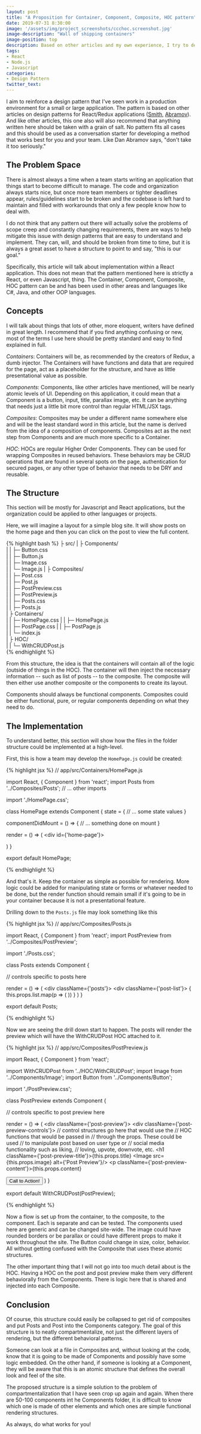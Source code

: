 ```yaml
---
layout: post
title: "A Proposition for Container, Component, Composite, HOC pattern"
date: 2019-07-31 8:30:00
image: '/assets/img/project_screenshots/ccchoc.screenshot.jpg'
image-description: "Wall of shipping containers"
image-position: top
description: Based on other articles and my own experience, I try to define a pattern that I've seen work for large applications that scale.
tags:
- React
- Node.js
- Javascript
categories:
- Design Pattern
twitter_text:
---
```


I aim to reinforce a design pattern that I've seen work in a production environment for a small or large application. The pattern is based on other articles on design patterns for React/Redux applications ([Smith](https://medium.com/@_alanbsmith/composite-component-pattern-6331ebcbe07b), [Abramov](https://medium.com/@dan_abramov/smart-and-dumb-components-7ca2f9a7c7d0)). And like other articles, this one also will also recommend that anything written here should be taken with a grain of salt. No pattern fits all cases and this should be used as a conversation starter for developing a method that works best for you and your team. Like Dan Abramov says, "don't take it too seriously."

## The Problem Space

There is almost always a time when a team starts writing an application that things start to become difficult to manage. The code and organization always starts nice, but once more team members or tighter deadlines appear, rules/guidelines start to be broken and the codebase is left hard to maintain and filled with workarounds that only a few people know how to deal with.

I do not think that any pattern out there will actually solve the problems of scope creep and constantly changing requirements, there are ways to help mitigate this issue with design patterns that are easy to understand and implement. They can, will, and should be broken from time to time, but it is always a great asset to have a structure to point to and say, "this is our goal."

Specifically, this article will talk about implementation within a React application. This does not mean that the pattern mentioned here is strictly a React, or even Javascript, thing. The Container, Component, Composite, HOC pattern can be and has been used in other areas and languages like C#, Java, and other OOP languages.

## Concepts

I will talk about things that lots of other, more eloquent, writers have defined in great length. I recommend that if you find anything confusing or new, most of the terms I use here should be pretty standard and easy to find explained in full.

*Containers*: Containers will be, as recommended by the creators of Redux, a dumb injector. The Containers will have functions and data that are required for the page, act as a placeholder for the structure, and have as little presentational value as possible.

*Components*: Components, like other articles have mentioned, will be nearly atomic levels of UI. Depending on this application, it could mean that a Component is a button, input, title, parallax image, etc. It can be anything that needs just a little bit more control than regular HTML/JSX tags.

*Composites*: Composites may be under a different name somewhere else and will be the least standard word in this article, but the name is derived from the idea of a composition of components. Composites act as the next step from Components and are much more specific to a Container.

*HOC*: HOCs are regular Higher Order Components. They can be used for wrapping Composites in reused behaviors. These behaviors may be CRUD operations that are found in several spots on the page, authentication for secured pages, or any other type of behavior that needs to be DRY and reusable.

## The Structure

This section will be mostly for Javascript and React applications, but the organization could be applied to other languages or projects.

Here, we will imagine a layout for a simple blog site. It will show posts on the home page and then you can click on the post to view the full content.

{% highlight bash %}
├ src/
| ├ Components/                
| | ├─ Button.css               
| | ├─ Button.js              
| | ├─ Image.css               
| | └─ Image.js
| ├ Composites/             
| | ├─ Post.css             
| | ├─ Post.js              
| | ├─ PostPreview.css             
| | ├─ PostPreview.js            
| | ├─ Posts.css             
| | ├─ Posts.js             
| ├ Containers/           
| | ├─ HomePage.css
| | ├─ HomePage.js           
| | ├─ PostPage.css
| | ├─ PostPage.js               
| | └─ index.js             
| ├ HOC/             
| | └─ WithCRUDPost.js      
{% endhighlight %}

From this structure, the idea is that the containers will contain all of the logic (outside of things in the HOC). The container will then inject the necessary information -- such as list of posts -- to the composite. The composite will then either use another composite or the components to create its layout.

Components should always be functional components. Composites could be either functional, pure, or regular components depending on what they need to do.

## The Implementation

To understand better, this section will show how the files in the folder structure could be implemented at a high-level.

First, this is how a team may develop the `HomePage.js` could be created:

{% highlight jsx %}
// app/src/Containers/HomePage.js

import React, { Component } from 'react';
import Posts from '../Composites/Posts';
// ... other imports

import './HomePage.css';

class HomePage extends Component {
  state = {
    // ... some state values
  }

  componentDidMount = () => {
    // ... something done on mount
  }

  render = () => (
    <div id={'home-page'}>
      <PageHeader/>
      <Posts list={this.state.posts}/>
      <Footer/>
    </div>
  )
}

export default HomePage;

{% endhighlight %}

And that's it. Keep the container as simple as possible for rendering. More logic could be added for manipulating state or forms or whatever needed to be done, but the render function should remain small if it's going to be in your container because it is not a presentational feature.

Drilling down to the `Posts.js` file may look something like this

{% highlight jsx %}
// app/src/Composites/Posts.js

import React, { Component } from 'react';
import PostPreview from '../Composites/PostPreview';

import './Posts.css';

class Posts extends Component {

  // controls specific to posts here

  render = () => (
    <div className={'posts'}>
      <div className={'post-list'}>
      {
        this.props.list.map(p => (
          <PostPreview key={p.id} title={post.title} image={post.image} content={post.content}/>
        ))
      }
      </div>
    </div>
  )
}

export default Posts;

{% endhighlight %}

Now we are seeing the drill down start to happen. The posts will render the preview which will have the WithCRUDPost HOC attached to it.


{% highlight jsx %}
// app/src/Composites/PostPreview.js

import React, { Component } from 'react';

import WithCRUDPost from '../HOC/WithCRUDPost';
import Image from '../Components/Image';
import Button from '../Components/Button';

import './PostPreview.css';

class PostPreview extends Component {

  // controls specific to post preview here

  render = () => (
    <div className={'post-preview'}>
      <div className={'post-preview-controls'}>
        // control structures go here that would use the
        // HOC functions that would be passed in
        // through the props. These could be used
        // to manipulate post based on user type or
        // social media functionality such as liking,
        // loving, upvote, downvote, etc.
      </div>
      <h1 className={'post-preview-title'}>{this.props.title}</h1>
      <Image src={this.props.image} alt={'Post Preview'}/>
      <p className={'post-preview-content'}>{this.props.content}</p>
			<Button>Call to Action!</Button>
    </div>
  )
}

export default WithCRUDPost(PostPreview);

{% endhighlight %}

Now a flow is set up from the container, to the composite, to the component. Each is separate and can be tested. The components used here are generic and can be changed site-wide. The image could have rounded borders or be parallax or could have different props to make it work throughout the site. The Button could change in size, color, behavior. All without getting confused with the Composite that uses these atomic structures.

The other important thing that I will not go into too much detail about is the HOC. Having a HOC on the post and post preview make them very different behaviorally from the Components. There is logic here that is shared and injected into each Composite.

## Conclusion

Of course, this structure could easily be collapsed to get rid of composites and put Posts and Post into the Components category. The goal of this structure is to neatly compartmentalize, not just the different layers of rendering, but the different behavioral patterns.

Someone can look at a file in Composites and, without looking at the code, know that it is going to be made of Components and possibly have some logic embedded. On the other hand, if someone is looking at a Component, they will be aware that this is an atomic structure that defines the overall look and feel of the site.

The proposed structure is a simple solution to the problem of compartmentalization that I have seen crop up again and again. When there are 50-100 components int he Components folder, it is difficult to know which one is made of other elements and which ones are simple functional rendering structures.

As always, do what works for you!
